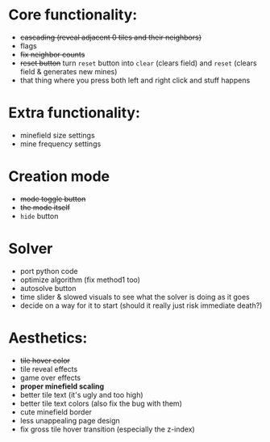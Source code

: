# Core functionality:
 * ~~cascading (reveal adjacent 0 tiles and their neighbors)~~
 * flags
 * ~~fix neighbor counts~~
 * ~~reset button~~ turn `reset` button into `clear` (clears field) and `reset` (clears field & generates new mines)
 * that thing where you press both left and right click and stuff happens

# Extra functionality:
 * minefield size settings
 * mine frequency settings

# Creation mode
 * ~~mode toggle button~~
 * ~~the mode itself~~
 * `hide` button

# Solver
 * port python code
 * optimize algorithm (fix method1 too)
 * autosolve button
 * time slider & slowed visuals to see what the solver is doing as it goes
 * decide on a way for it to start (should it really just risk immediate death?)

# Aesthetics:
 * ~~tile hover color~~
 * tile reveal effects
 * game over effects
 * **proper minefield scaling**
 * better tile text (it's ugly and too high)
 * better tile text colors (also fix the bug with them)
 * cute minefield border
 * less unappealing page design
 * fix gross tile hover transition (especially the z-index)